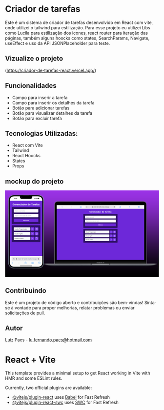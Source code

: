 # Criador de tarefas 

Este é um sistema de criador de tarefas desenvolvido em React com vite, onde utilizei o tailwind para estilização. Para esse projeto eu utilizei Libs como Lucila para estilização dos icones, react router para iteração das páginas, também alguns hoocks como states, SearchParams, Navigate, useEffect e uso da APi JSONPlaceholder para teste. 

## Vizualize o projeto
(https://criador-de-tarefas-react.vercel.app/)

## Funcionalidades
- Campo para inserir a tarefa
- Campo para inserir os detalhes da tarefa
- Botão para adicionar tarefas
- Botão para visualizar detalhes da tarefa
- Botão para excluir tarefa

## Tecnologias Utilizadas:
- React com Vite
- Tailwind
- React Hoocks
- States
- Props

## mockup do projeto
<img src="https://github.com/LuuizPaes/criador-de-tarefas-react/blob/main/src/assets/mockup-project.png?raw=true" alt="mockup-peoject">

## Contribuindo

Este é um projeto de código aberto e contribuições são bem-vindas! Sinta-se à vontade para propor melhorias, relatar problemas ou enviar solicitações de pull.

## Autor

Luiz Paes - lu.fernando.paes@hotmail.com


# React + Vite

This template provides a minimal setup to get React working in Vite with HMR and some ESLint rules.

Currently, two official plugins are available:

- [@vitejs/plugin-react](https://github.com/vitejs/vite-plugin-react/blob/main/packages/plugin-react/README.md) uses [Babel](https://babeljs.io/) for Fast Refresh
- [@vitejs/plugin-react-swc](https://github.com/vitejs/vite-plugin-react-swc) uses [SWC](https://swc.rs/) for Fast Refresh
